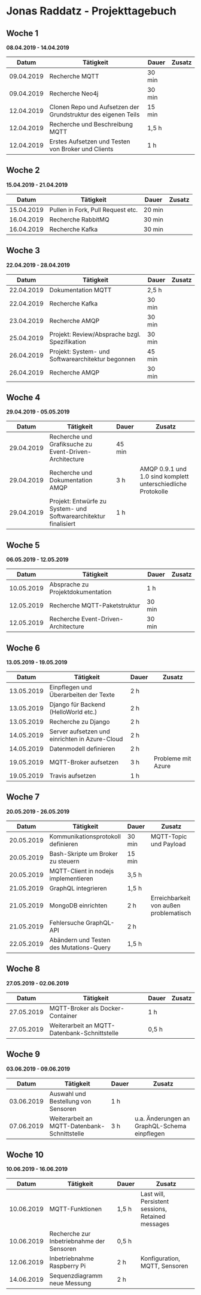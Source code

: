 # Jonas Raddatz - Projekttagebuch

## Woche 1 
__08.04.2019 - 14.04.2019__

| Datum      | Tätigkeit      | Dauer  | Zusatz |
| ---------- | -------------- | ------ | ------ |
| 09.04.2019 | Recherche MQTT | 30 min |        |
| 09.04.2019 | Recherche Neo4j | 30 min |        |
| 12.04.2019 | Clonen Repo und Aufsetzen der Grundstruktur des eigenen Teils | 15 min       |        |
| 12.04.2019 | Recherche und Beschreibung MQTT | 1,5 h      |        |
| 12.04.2019           | Erstes Aufsetzen und Testen von Broker und Clients               | 1 h       |        |

## Woche 2 
__15.04.2019 - 21.04.2019__

| Datum      | Tätigkeit      | Dauer  | Zusatz |
| ---------- | -------------- | ------ | ------ |
|  15.04.2019          | Pullen in Fork, Pull Request etc.               | 20 min       |        |
| 16.04.2019 | Recherche RabbitMQ | 30 min |        |
| 16.04.2019 | Recherche Kafka | 30 min |        |

## Woche 3 
__22.04.2019 - 28.04.2019__

| Datum      | Tätigkeit      | Dauer  | Zusatz |
| ---------- | -------------- | ------ | ------ |
| 22.04.2019 | Dokumentation MQTT | 2,5 h |        |
| 22.04.2019 | Recherche Kafka | 30 min |        |
| 23.04.2019 | Recherche AMQP | 30 min |        |
| 25.04.2019 | Projekt: Review/Absprache bzgl. Spezifikation | 30 min |        |
| 26.04.2019 | Projekt: System- und Softwarearchitektur begonnen | 45 min |        |
| 26.04.2019 | Recherche AMQP | 30 min |        |


## Woche 4 
__29.04.2019 - 05.05.2019__

| Datum      | Tätigkeit      | Dauer  | Zusatz |
| ---------- | -------------- | ------ | ------ |
| 29.04.2019 | Recherche und Grafiksuche zu Event-Driven-Architecture | 45 min |        |
| 29.04.2019 | Recherche und Dokumentation AMQP | 3 h | AMQP 0.9.1 und 1.0 sind komplett unterschiedliche Protokolle |
| 29.04.2019 | Projekt: Entwürfe zu System- und Softwarearchitektur finalisiert | 1 h |        |

## Woche 5

__06.05.2019 - 12.05.2019__

| Datum      | Tätigkeit      | Dauer  | Zusatz |
| ---------- | -------------- | ------ | ------ |
| 10.05.2019 | Absprache zu Projektdokumentation   | 1 h    |        |
| 12.05.2019 | Recherche MQTT-Paketstruktur        | 30 min |        |
| 12.05.2019 | Recherche Event-Driven-Architecture | 30 min |        |

## Woche 6

__13.05.2019 - 19.05.2019__

| Datum      | Tätigkeit      | Dauer  | Zusatz |
| ---------- | -------------- | ------ | ------ |
| 13.05.2019 | Einpflegen und Überarbeiten der Texte | 2 h   |        |
| 13.05.2019 | Django für Backend (HelloWorld etc.) | 2 h   |        |
| 13.05.2019 | Recherche zu Django | 2 h |        |
| 14.05.2019 | Server aufsetzen und einrichten in Azure-Cloud | 2 h |        |
| 14.05.2019 | Datenmodell definieren | 2 h |        |
| 19.05.2019 | MQTT-Broker aufsetzen | 3 h | Probleme mit Azure |
| 19.05.2019 | Travis aufsetzen | 1 h |        |


## Woche 7

__20.05.2019 - 26.05.2019__

| Datum      | Tätigkeit      | Dauer  | Zusatz |
| ---------- | -------------- | ------ | ------ |
| 20.05.2019 | Kommunikationsprotokoll definieren | 30 min | MQTT-Topic und Payload |
| 20.05.2019 | Bash-Skripte um Broker zu steuern | 15 min |        |
| 20.05.2019 | MQTT-Client in nodejs implementieren | 3,5 h |  |
| 21.05.2019 | GraphQL integrieren                     | 1,5 h | |
| 21.05.2019 | MongoDB einrichten                      | 2 h | Erreichbarkeit von außen problematisch |
| 21.05.2019 | Fehlersuche GraphQL-API | 2 h | |
| 22.05.2019 | Abändern und Testen des Mutations-Query | 1,5 h | |


## Woche 8

__27.05.2019 - 02.06.2019__

| Datum      | Tätigkeit      | Dauer  | Zusatz |
| ---------- | -------------- | ------ | ------ |
| 27.05.2019 | MQTT-Broker als Docker-Container | 1 h |  |
| 27.05.2019 | Weiterarbeit an MQTT-Datenbank-Schnittstelle | 0,5 h | |


## Woche 9

__03.06.2019 - 09.06.2019__

| Datum      | Tätigkeit      | Dauer  | Zusatz |
| ---------- | -------------- | ------ | ------ |
| 03.06.2019 | Auswahl und Bestellung von Sensoren | 1 h |  |
| 07.06.2019 | Weiterarbeit an MQTT-Datenbank-Schnittstelle | 3 h | u.a. Änderungen an GraphQL-Schema einpflegen |


## Woche 10

__10.06.2019 - 16.06.2019__

| Datum      | Tätigkeit      | Dauer  | Zusatz |
| ---------- | -------------- | ------ | ------ |
| 10.06.2019 | MQTT-Funktionen | 1,5 h | Last will, Persistent sessions, Retained messages  |
| 10.06.2019 | Recherche zur Inbetriebnahme der Sensoren | 0,5 h | |
| 12.06.2019 | Inbetriebnahme Raspberry Pi | 2 h | Konfiguration, MQTT, Sensoren |
| 14.06.2019 | Sequenzdiagramm neue Messung | 2 h |  |